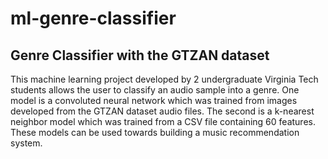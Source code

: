 # ml-genre-classifier
## Genre Classifier with the GTZAN dataset

This machine learning project developed by 2 undergraduate Virginia Tech students allows the user to classify an audio sample into a genre. One model is a convoluted neural network which was trained from images developed from the GTZAN dataset audio files. The second is a k-nearest neighbor model which was trained from a CSV file containing 60 features. These models can be used towards building a music recommendation system.
